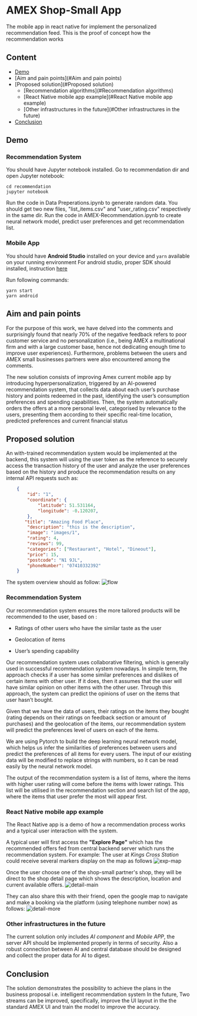 # AMEX Shop-Small App
The mobile app in react native for implement the personalized recommendation feed. 
This is the proof of concept how the recommendation works

## Content
* [Demo](#Demo)
* [Aim and pain points](#Aim and pain points)
* [Proposed solution](#Proposed solution)
    * [Recommendation algorithms](#Recommendation algorithms)
    * [React Native mobile app example](#React Native mobile app example)
    * [Other infrastructures in the future](#Other infrastructures in the future)
* [Conclusion](#Conclusion)

## Demo
### Recommendation System
You should have Jupyter notebook installed. 
Go to recommendation dir and open Jupyter notebook:
```
cd recommendation
jupyter notebook
```

Run the code in Data Preperations.ipynb to generate random data. 
You should get two new files, "list_items.csv" and "user_rating.csv" respectively in the same dir.
Run the code in AMEX-Recommendation.ipynb to create neural network model, predict user preferences and get recommendation list.


### Mobile App
You should have **Android Studio** installed on your device and `yarn` available on your running environment
For android studio, proper SDK should installed, instruction [here](https://reactnative.dev/docs/environment-setup)

Run following commands:
```shell
yarn start
yarn android
```

## Aim and pain points
For the purpose of this work, we have delved
                      into the comments and surprisingly found that nearly
                      70% of the negative feedback refers to poor customer
                      service and no personalization
                      (i.e., being AMEX a multinational firm and with a large
                      customer base, hence not dedicating enough time to
                      improve user experiences).
                      Furthermore, problems between the users and
                      AMEX small businesses partners were also
                      encountered among the comments.
                      
The new solution consists of improving Amex
current mobile app by introducing hyperpersonalization, triggered by an AI-powered
recommendation system, that collects data
about each user’s purchase history and points redeemed in
the past, identifying the user’s consumption preferences and
spending capabilities. Then, the system automatically
orders the offers at a more personal level, categorised by
relevance to the users, presenting them according to their
specific real-time location, predicted preferences and
current financial status
## Proposed solution
An with-trained recommendation system would be implemented at the backend, 
this system will using the user token as the reference to securely access the 
transaction history of the user and analyze the user preferences based on the history
and produce the recommendation results on any internal API requests such as:
```json
    {
        "id": "1",
        "coordinate": {
            "latitude": 51.531164,
            "longitude": -0.120207,
        },
       "title": "Amazing Food Place",
        "description": "this is the description",
        "image": "images/1",
        "rating": 4,
        "reviews": 99,
        "categories": ["Restaurant", "Hotel", "Dineout"],
        "price": 15,
        "postcode": "N1 9JL",
        "phoneNumber": "07410332392"
    }
```

The system overview should as follow: 
![flow](./assets/flowchart.jpg)

### Recommendation System

Our recommendation system ensures the more tailored products will be recommended to the user, based on : 

* Ratings of other users who have the similar taste as the user 

* Geolocation of items 

* User’s spending capability 

Our recommendation system uses collaborative filtering, which is generally used in successful recommendation system nowadays. In simple term, the approach checks if a user has some similar preferences and dislikes of certain items with other user. If it does, then it assumes that the user will have similar opinion on other items with the other user. Through this approach, the system can predict the opinions of user on the items that user hasn’t bought.  

Given that we have the data of users, their ratings on the items they bought (rating depends on their ratings on feedback section or amount of purchases) and the geolocation of the items, our recommendation system will predict the preferences level of users on each of the items. 

We are using Pytorch to build the deep learning neural network model, which helps us infer the similarities of preferences between users and predict the preferences of all items for every users. The input of our existing data will be modified to replace strings with numbers, so it can be read easily by the neural network model. 

The output of the recommendation system is a list of items, where the items with higher user rating will come before the items with lower ratings. This list will be utilised in the recommendation section and search list of the app, where the items that user prefer the most will appear first. 

### React Native mobile app example

The React Native app is a demo of how a recommendation process works and a typical user interaction
with the system. 

A typical user will first access the **"Explore Page"** which has the recommended offers fed from central
backend server which runs the recommendation system. For example: The user at *Kings Cross Station* 
could receive several markers display on the map as follows
![exp-map](./assets/exp-map.png)

Once the user choose one of the shop-small partner's shop, they will be direct to the shop detail page 
which shows the description, location and current available offers. 
![detail-main](./assets/detail-main.png)

They can also share this with their friend, open the google map to navigate and make a booking via the platform (using telephone number now) as follows:
![detail-more](./assets/detail-more.png)

### Other infrastructures in the future
The current solution only includes *AI component* and *Mobile APP*, the server API should be implemented properly in terms of 
security. Also a robust connection between AI and central database should be designed and collect the proper data for AI to digest.

## Conclusion
The solution demonstrates the possibility to achieve the plans in the business proposal i.e. intelligent recommendation system
In the future, Two streams can be improved, specifically, improve the UI layout in the the standard AMEX UI and train the model to improve the accuracy.
